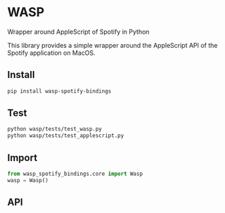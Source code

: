 # WASP
Wrapper around AppleScript of Spotify in Python

This library provides a simple wrapper around the AppleScript API
of the Spotify application on MacOS.

## Install
```bash
pip install wasp-spotify-bindings
```

## Test
```bash
python wasp/tests/test_wasp.py
python wasp/tests/test_applescript.py
```

## Import
```python
from wasp_spotify_bindings.core import Wasp
wasp = Wasp()
```

## API

